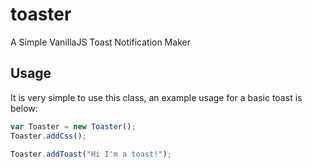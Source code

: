 # toaster
A Simple VanillaJS Toast Notification Maker

## Usage
It is very simple to use this class, an example usage for a basic toast is below:

```javascript
var Toaster = new Toaster();
Toaster.addCss();

Toaster.addToast("Hi I'm a toast!");
```
